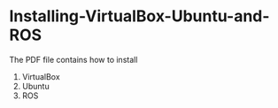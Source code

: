# Installing-VirtualBox-Ubuntu-and-ROS
The PDF file contains how to install 
1) VirtualBox
2) Ubuntu
3) ROS
